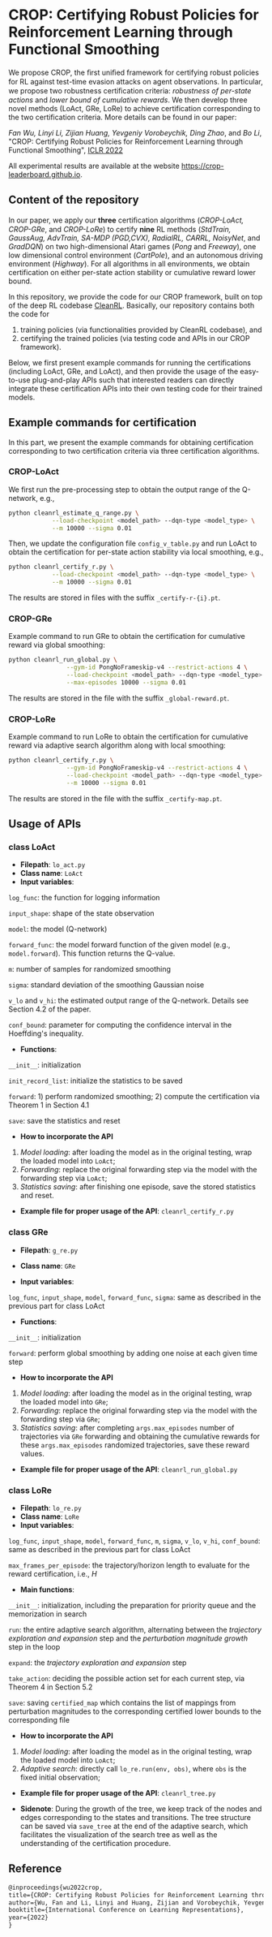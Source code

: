 # CROP: Certifying Robust Policies for Reinforcement Learning through Functional Smoothing

We propose CROP, the ﬁrst uniﬁed framework for certifying robust policies for RL against test-time evasion attacks on agent observations. In particular, we propose two robustness certiﬁcation criteria: *robustness of per-state actions* and *lower bound of cumulative rewards*. We then develop three novel methods (LoAct, GRe, LoRe) to achieve certification corresponding to the two certification criteria. More details can be found in our paper:

*Fan Wu, Linyi Li, Zijian Huang, Yevgeniy Vorobeychik, Ding Zhao*, and *Bo Li*, "CROP: Certifying Robust Policies for Reinforcement Learning through Functional Smoothing", [ICLR 2022](https://openreview.net/forum?id=HOjLHrlZhmx)

All experimental results are available at the website https://crop-leaderboard.github.io.

## Content of the repository

In our paper, we apply our **three** certiﬁcation algorithms (*CROP-LoAct, CROP-GRe*, and *CROP-LoRe*) to certify **nine** RL methods (*StdTrain, GaussAug, AdvTrain, SA-MDP (PGD,CVX), RadialRL, CARRL, NoisyNet*, and *GradDQN*) on two high-dimensional Atari games (*Pong* and *Freeway*), one low dimensional control environment (*CartPole*), and an autonomous driving environment (*Highway*). For all algorithms in all environments, we obtain certification on either per-state action stability or cumulative reward lower bound. 

In this repository, we provide the code for our CROP framework, built on top of the deep RL codebase [CleanRL](https://github.com/vwxyzjn/cleanrl). Basically, our repository contains both the code for 

1. training policies (via functionalities provided by CleanRL codebase), and
2. certifying the trained policies (via testing code and APIs in our CROP framework).

Below, we first present example commands for running the certifications (including LoAct, GRe, and LoAct), and then provide the usage of the easy-to-use plug-and-play APIs such that interested readers can directly integrate these certification APIs into their own testing code for their trained models.

## Example commands for certification

In this part, we present the example commands for obtaining certification corresponding to two certification criteria via three certification algorithms.

### CROP-LoAct

We first run the pre-processing step to obtain the output range of the Q-network, e.g.,

```bash
python cleanrl_estimate_q_range.py \
			--load-checkpoint <model_path> --dqn-type <model_type> \
			--m 10000 --sigma 0.01
```

Then, we update the configuration file `config_v_table.py` and run LoAct to obtain the certification for per-state action stability via local smoothing, e.g.,

```bash
python cleanrl_certify_r.py \
			--load-checkpoint <model_path> --dqn-type <model_type> \
			--m 10000 --sigma 0.01
```

The results are stored in files with the suffix `_certify-r-{i}.pt`.

### CROP-GRe

Example command to run GRe to obtain the certification for cumulative reward via global smoothing:

```bash
python cleanrl_run_global.py \
				--gym-id PongNoFrameskip-v4 --restrict-actions 4 \
				--load-checkpoint <model_path> --dqn-type <model_type> \
				--max-episodes 10000 --sigma 0.01
```

The results are stored in the file with the suffix `_global-reward.pt`.

### CROP-LoRe

Example command to run LoRe to obtain the certification for cumulative reward via adaptive search algorithm along with local smoothing: 

```bash
python cleanrl_certify_r.py \
				--gym-id PongNoFrameskip-v4 --restrict-actions 4 \
				--load-checkpoint <model_path> --dqn-type <model_type> \
				--m 10000 --sigma 0.01
```

The results are stored in the file with the suffix `_certify-map.pt`.

## Usage of APIs

### class LoAct

- **Filepath**: ``lo_act.py``
- **Class name**: ``LoAct``
- **Input variables**:

``log_func``: the function for logging information

``input_shape``: shape of the state observation

``model``: the model (Q-network)

``forward_func``: the model forward function of the given model (e.g., ``model.forward``). This function returns the Q-value.

``m``: number of samples for randomized smoothing

``sigma``: standard deviation of the smoothing Gaussian noise

``v_lo`` and ``v_hi``: the estimated output range of the Q-network. Details see Section 4.2 of the paper.

``conf_bound``: parameter for computing the confidence interval in the Hoeffding's inequality.

- **Functions**:

``__init__``: initialization

``init_record_list``: initialize the statistics to be saved

``forward``: 1) perform randomized smoothing; 2) compute the certification via Theorem 1 in Section 4.1

``save``: save the statistics and reset

* **How to incorporate the API**

1. *Model loading*: after loading the model as in the original testing, wrap the loaded model into ``LoAct``;
2. *Forwarding*: replace the original forwarding step via the model with the forwarding step via ``LoAct``;
3. *Statistics saving*: after finishing one episode, save the stored statistics and reset.

* **Example file for proper usage of the API**: ``cleanrl_certify_r.py``

### class GRe

- **Filepath**: ``g_re.py``
- **Class name**: ``GRe``

- **Input variables**:

``log_func``, ``input_shape``, ``model``, ``forward_func``, ``sigma``: same as described in the previous part for class LoAct

- **Functions**:

``__init__``: initialization

``forward``: perform global smoothing by adding one noise at each given time step

* **How to incorporate the API**

1. *Model loading*: after loading the model as in the original testing, wrap the loaded model into ``GRe``;
2. *Forwarding*: replace the original forwarding step via the model with the forwarding step via ``GRe``;
3. *Statistics saving*: after completing ``args.max_episodes`` number of trajectories via ``GRe`` forwarding and obtaining the cumulative rewards for these ``args.max_episodes`` randomized trajectories, save these reward values.

* **Example file for proper usage of the API**: ``cleanrl_run_global.py``

### class LoRe

- **Filepath**: ``lo_re.py``
- **Class name**: ``LoRe``
- **Input variables**:

``log_func``, ``input_shape``, ``model``, ``forward_func``, ``m``, ``sigma``, ``v_lo``, ``v_hi``, ``conf_bound``: same as described in the previous part for class LoAct

``max_frames_per_episode``: the trajectory/horizon length to evaluate for the reward certification, i.e., $H$

- **Main functions**:

``__init__``: initialization, including the preparation for priority queue and the memorization in search

``run``: the entire adaptive search algorithm, alternating between the *trajectory exploration and expansion* step and the *perturbation magnitude growth* step in the loop

``expand``: the *trajectory exploration and expansion* step

``take_action``: deciding the possible action set for each current step, via Theorem 4 in Section 5.2

``save``: saving ``certified_map`` which contains the list of mappings from perturbation magnitudes to the corresponding certified lower bounds to the corresponding file

* **How to incorporate the API**

1. *Model loading*: after loading the model as in the original testing, wrap the loaded model into ``LoAct``;
2. *Adaptive search*: directly call ``lo_re.run(env, obs)``, where ``obs`` is the fixed initial observation;

* **Example file for proper usage of the API**: ``cleanrl_tree.py``

* **Sidenote**: During the growth of the tree, we keep track of the nodes and edges corresponding to the states and transitions. The tree structure can be saved via ``save_tree`` at the end of the adaptive search, which facilitates the visualization of the search tree as well as the understanding of the certification procedure.

## Reference

```tex
@inproceedings{wu2022crop,
title={CROP: Certifying Robust Policies for Reinforcement Learning through Functional Smoothing},
author={Wu, Fan and Li, Linyi and Huang, Zijian and Vorobeychik, Yevgeniy and Zhao, Ding and Li, Bo},
booktitle={International Conference on Learning Representations},
year={2022}
}
```
